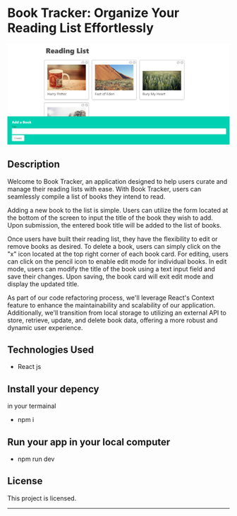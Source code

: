 # Book Tracker: Organize Your Reading List Effortlessly
<img src="Screenshot 2024-02-07 170101.png"/>

## Description

Welcome to Book Tracker, an application designed to help users curate and manage their reading lists with ease. With Book Tracker, users can seamlessly compile a list of books they intend to read.

Adding a new book to the list is simple. Users can utilize the form located at the bottom of the screen to input the title of the book they wish to add. Upon submission, the entered book title will be added to the list of books.

Once users have built their reading list, they have the flexibility to edit or remove books as desired. To delete a book, users can simply click on the "x" icon located at the top right corner of each book card. For editing, users can click on the pencil icon to enable edit mode for individual books. In edit mode, users can modify the title of the book using a text input field and save their changes. Upon saving, the book card will exit edit mode and display the updated title.

As part of our code refactoring process, we'll leverage React's Context feature to enhance the maintainability and scalability of our application. Additionally, we'll transition from local storage to utilizing an external API to store, retrieve, update, and delete book data, offering a more robust and dynamic user experience.

## Technologies Used

- React js

## Install your depency

in your termainal

- npm i

## Run your app in your local computer

- npm run dev

## License

This project is licensed.

---
